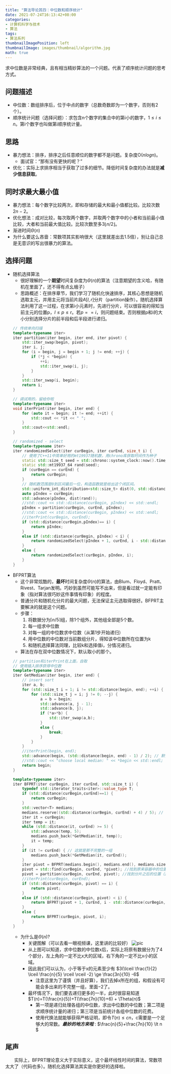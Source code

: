 ```yaml
---
title: "算法导论其四：中位数和顺序统计"
date: 2021-07-24T16:13:42+08:00
categories:
- 计算机科学与技术
- 算法
tags:
- 算法系列
thumbnailImagePosition: left
thumbnailImage: images/thumbnail/algorithm.jpg
math: true
---
```

求中位数是非常经典，且有相当精妙算法的一个问题。代表了顺序统计问题的思考方式。
<!--more-->
## 问题描述
- 中位数：数组排序后，位于中点的数字（总数奇数即为一个数字，否则有2个）。
- 顺序统计问题（选择问题）：求包含n个数字的集合中的第i小的数字，$1 \le i \le n$。第i个数字也叫做第i顺序统计量。
## 思路
- 暴力想法：排序，排序之后任意顺位的数字都不是问题。复杂度$\mathrm{O}(nlogn)$。
    - 面试官：“那有没有更快的呢？”
- 优化：实际上求排序相当于获取了过多的细节。降低时间复杂度的办法就是**减少信息获取**。
## 同时求最大最小值
- 暴力想法：每个数字比较两次，即和存储的最大和最小值都比较。比较次数$2n-2$。
- 优化想法：成对比较，每次取两个数字，并取两个数字中的小者和当前最小值比较，大者和当前最大值比较。比较次数至多$3 \lfloor n/2 \rfloor$。
- 渐进时间$\Theta(n)$
- 为什么要这么吝啬：常数项其实影响很大（这里就差出去1.5倍），别让自己总是无意识的写出很暴力的算法。
## 选择问题
- 随机选择算法
    - 很好理解的一个**期望**时间复杂度为$\Theta(n)$的算法（注意期望的含义哈，有随机在里面了，还不得有点幺蛾子）
    - 思路概述：在排序章节，我们学习了随机化快速排序，其核心思想是随机选取主元，并用主元将当前片段$A[l,r]$分片（partition操作）。随机选择算法利用了这一过程，在求第i小元素时，先进行分片，可以很容易的得知当前主元的位置p，$l\le p \le r$。若$p==i$，则问题结束。否则根据p和i的大小分别选择分片的前半段和后半段进行递归。
    ```cpp
    // 传统单向扫描
    template<typename iter>
    iter partition(iter begin, iter end, iter pivot) {
        std::iter_swap(begin, pivot);
        iter i, j;
        for (i = begin, j = begin + 1; j != end; ++j) {
            if (*j < *begin) {
                ++i;
                std::iter_swap(i, j);
            }
        }
        std::iter_swap(i, begin);
        return i;
    }

    // 调试用的，留给你啦
    template<typename iter>
    void iterPrint(iter begin, iter end) {
        for (auto it = begin; it != end; ++it) {
            std::cout << *it << " ";
        }
        std::cout<<std::endl;
    }

    // randomized - select
    template<typename iter>
    iter randomizedSelect(iter curBegin, iter curEnd, size_t i) {
        // 使用了C++11中简单好用的mt19937随机数，用chrono库获取时间作为种子
        static std::size_t seed = std::chrono::system_clock::now().time_since_epoch().count();
        static std::mt19937_64 rand(seed);
        if (curBegin == curEnd) {
            return curBegin;
        }
        // 随机数范围是0到区间最后一位，构造函数就是给出这个闭区间。
        std::uniform_int_distribution<std::size_t> dist(0, std::distance(curBegin, curEnd)-1);
        auto pIndex = curBegin;
        std::advance(pIndex, dist(rand));
        //std::cout << std::distance(curBegin, pIndex) << std::endl;
        pIndex = partition(curBegin, curEnd, pIndex);
        //std::cout << std::distance(curBegin, pIndex) << std::endl;
        //iterPrint(curBegin, curEnd);
        if (std::distance(curBegin,pIndex)== i) {
            return pIndex;
        }
        else if (std::distance(curBegin, pIndex) < i) {
            return randomizedSelect(pIndex + 1, curEnd, i - std::distance(curBegin, pIndex)-1);
        }
        else {
            return randomizedSelect(curBegin, pIndex, i);
        }
    }
    ```
- BFPRT算法
    - 这个非常炫酷的，**最坏**时间复杂度$\Theta(n)$的算法，由Blum、Floyd、Pratt、Rivest、Tarjan发明。巧妙到虽然可能写不出来，但是看过就一定能有印象（指对算法很巧妙这件事情有印象）的程度。
    - 普通分片和随机化分片的最大问题，无法保证主元选取得很好。BFPRT主要解决的就是这个问题。
    - 步骤：
        1. 将数据分为$\lceil n/5 \rceil$组，除1个组外，其他组全部是5个数。
        2. 每一组求中位数
        3. 对每一组的中位数求中位数（从第1步开始递归）
        4. 用中位数的中位数对当前数组分片，得知该中位数所在位置为k
        5. 和随机选择算法同理，比较k和选择值i，分情况递归。
    - 算法在存在双中位数情况下，默认取小的那个。
    ```cpp
    // partition和iterPrint在上面，自取
    // 使用插入排序获得中位数
    template<typename iter>
    iter GetMedian(iter begin, iter end) {
        // insert sort
        iter a, b;
        for (std::size_t i = 1; i != std::distance(begin, end); ++i) {
            for (std::size_t j = i; j != 0; --j) {
                a = b = begin;
                std::advance(a, j - 1);
                std::advance(b, j);
                if (*a>*b) {
                    std::iter_swap(a,b);
                }
                else {
                    break;
                }
            }
        }
        //iterPrint(begin, end);
        std::advance(begin, (std::distance(begin, end) - 1) / 2); // 默认取较小的中位数
        //std::cout << "choose local median: " << *begin << std::endl;
        return begin;
    }

    template<typename iter>
    iter BFPRT(iter curBegin, iter curEnd, std::size_t i) {
        typedef std::iterator_traits<iter>::value_type T;
        if (std::distance(curBegin,curEnd)==1) {
            return curBegin;
        }
        std::vector<T> medians;
        medians.reserve((std::distance(curBegin, curEnd) + 4) / 5); // 保证不完整的一组也考虑进来
        iter it = curBegin;
        iter temp = it;
        while (std::distance(it, curEnd) >= 5) {
            std::advance(temp, 5);
            medians.push_back(*GetMedian(it, temp));
            it = temp;
        }
        if (it != curEnd) { // 这就是那不完整的一组
            medians.push_back(*GetMedian(it, curEnd));
        }
        iter pivot = BFPRT(medians.begin(), medians.end(), medians.size() / 2);
        pivot = std::find(curBegin, curEnd, *pivot); //找到原来容器中的位置
        pivot = partition(curBegin, curEnd, pivot); //找到分片之后的位置（这里暂时没想到更好的办法）
        //iterPrint(curBegin, curEnd);
        if (std::distance(curBegin, pivot) == i) {
            return pivot;
        }
        else if (std::distance(curBegin, pivot) < i) {
            return BFPRT(pivot + 1, curEnd, i - std::distance(curBegin, pivot) - 1);
        }
        else {
            return BFPRT(curBegin, pivot, i);
        }
    }
    ```
    - 为什么是$\Theta(n)$?
        - 关键图解（可以去看一眼视频课，这里讲的比较好）
        ![pic](/images/algoSeries/BFPRT.svg)
        - 从上图可以知道，求中位数的中位数x后，实际上将原有数据分为了4个部分，左上角的一定不比x大的区域，右下角的一定不比x小的区域。
        - 因此我们可以认为，小于等于x的元素至少有 $3(\lceil \frac{1}{2} \lceil \frac{n}{5} \rceil \rceil -2) \ge \frac{3n}{10} -6$
            - 注意这里为了谨慎（并且好算），我们去掉x所在的组，和假设有可能会多出来的不完整一组，里面$-2$了。
        - 最坏情况下，我们要去递归更多的一半，此时很容易知道$T(n)=T(\frac{n}{5})+T(\frac{7n}{10}+6) + \Theta(n)$
            - 第一项是递归处理各组的中位数，求出中位数的中位数；第二项是求顺序统计量的递归；第三项是当前统计各组中位数的花费。
            - 使用代换法就能够获得严格证明，即令$T(n)\le cn$，c需要是一个足够大的常数。***最妙的地方来啦*** : $\frac{n}{5}+\frac{7n}{10} \lt n $
## 尾声
&emsp;&emsp;实际上，BFPRT理论意义大于实际意义，这个最坏线性时间的算法，常数项太大了（代码也多）。随机化选择算法其实是你更好的选择啦。